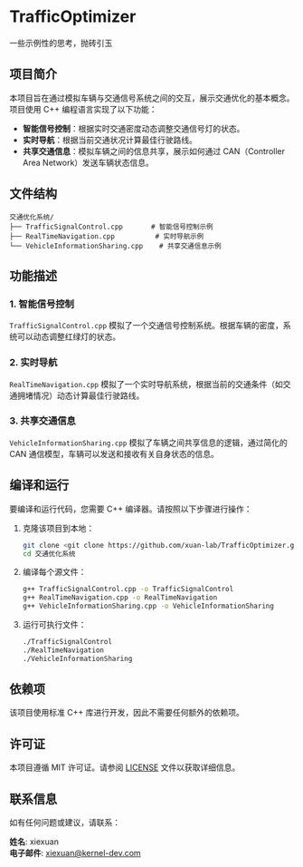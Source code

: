 # TrafficOptimizer
一些示例性的思考，抛砖引玉

## 项目简介

本项目旨在通过模拟车辆与交通信号系统之间的交互，展示交通优化的基本概念。项目使用 C++ 编程语言实现了以下功能：

- **智能信号控制**：根据实时交通密度动态调整交通信号灯的状态。
- **实时导航**：根据当前交通状况计算最佳行驶路线。
- **共享交通信息**：模拟车辆之间的信息共享，展示如何通过 CAN（Controller Area Network）发送车辆状态信息。

## 文件结构

```
交通优化系统/
├── TrafficSignalControl.cpp       # 智能信号控制示例
├── RealTimeNavigation.cpp          # 实时导航示例
└── VehicleInformationSharing.cpp    # 共享交通信息示例
```

## 功能描述

### 1. 智能信号控制

`TrafficSignalControl.cpp` 模拟了一个交通信号控制系统。根据车辆的密度，系统可以动态调整红绿灯的状态。

### 2. 实时导航

`RealTimeNavigation.cpp` 模拟了一个实时导航系统，根据当前的交通条件（如交通拥堵情况）动态计算最佳行驶路线。

### 3. 共享交通信息

`VehicleInformationSharing.cpp` 模拟了车辆之间共享信息的逻辑，通过简化的 CAN 通信模型，车辆可以发送和接收有关自身状态的信息。

## 编译和运行

要编译和运行代码，您需要 C++ 编译器。请按照以下步骤进行操作：

1. 克隆该项目到本地：
   ```bash
   git clone <git clone https://github.com/xuan-lab/TrafficOptimizer.git>
   cd 交通优化系统
   ```

2. 编译每个源文件：
   ```bash
   g++ TrafficSignalControl.cpp -o TrafficSignalControl
   g++ RealTimeNavigation.cpp -o RealTimeNavigation
   g++ VehicleInformationSharing.cpp -o VehicleInformationSharing
   ```

3. 运行可执行文件：
   ```bash
   ./TrafficSignalControl
   ./RealTimeNavigation
   ./VehicleInformationSharing
   ```

## 依赖项

该项目使用标准 C++ 库进行开发，因此不需要任何额外的依赖项。

## 许可证

本项目遵循 MIT 许可证。请参阅 [LICENSE](LICENSE) 文件以获取详细信息。

## 联系信息

如有任何问题或建议，请联系：

**姓名**: xiexuan  
**电子邮件**: xiexuan@kernel-dev.com
